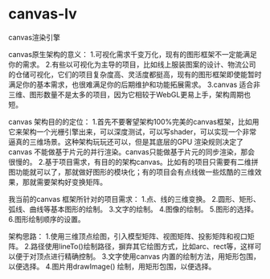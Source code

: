 # canvas-lv
canvas渲染引擎

canvas原生架构的意义：
1.可视化需求千变万化，现有的图形框架不一定能满足你的需求。
2.有些以可视化为主导的项目，比如线上服装图案的设计、物流公司的仓储可视化，它们的项目复杂度高、灵活度都挺高，现有的图形框架即使能暂时满足你的基本需求，也很难满足你的后期维护和功能拓展需求。
3.canvas 适合非三维、图形数量不是太多的项目，因为它相较于WebGL更易上手，架构周期也短。

canvas 架构目的的定位：
1.首先不要奢望架构100%完美的canvas框架，比如用它来架构一个光栅引擎出来，可以深度测试，可以写shader，可以实现一个非常逼真的三维场景。这种架构玩玩还可以，但是其底层的GPU 渲染规则决定了canvas 不能做基于片元的并行渲染。canvas只能做基于片元的同步渲染，那会很慢的。
2.基于项目需求，有目的的架构canvas。比如有的项目只需要有二维拼图功能就可以了，那就做好图形的模块化；有的项目会有点线做一些炫酷的三维效果，那就需要架构好变换矩阵。

我当前的canvas 框架所针对的项目需求：
1.点、线的三维变换。
2.圆形、矩形、弧线、曲线等基本图形的绘制。
3.文字的绘制。
4.图像的绘制。
5.图形的选择。
6.图形绘制顺序的设置。


架构思路：
1.使用三维顶点绘图，引入模型矩阵、视图矩阵、投影矩阵和视口矩阵。
2.路径使用lineTo()绘制路径，摒弃其它绘图方式，比如arc、rect等，这样可以便于对顶点进行精确控制。
3.文字使用canvas 内置的绘制方法，用矩形包围，以便选择。
4.图片用drawImage() 绘制，用矩形包围，以便选择。
